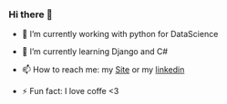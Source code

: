 ### Hi there 👋


- <p>🔭 I’m currently working with python for DataScience</p>
- <p>🌱 I’m currently learning Django and C#</p>
- <p>📫 How to reach me: my <a href="https://carlosal249.github.io/">Site</a> or my <a href=" https://www.linkedin.com/in/carlos-alberto-ochner-412946192/">linkedin</a></p>
- <p>⚡ Fun fact: I love coffe <3 </p>
